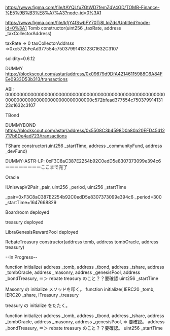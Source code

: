 https://www.figma.com/file/tAYQLfuZGtWD7femZdV4GD/TOMB-Finance-%E5%9B%B3%E8%A7%A3?node-id=0%3A1

https://www.figma.com/file/kfjY4fSwbFY70Tj8LIqZds/Untitled?node-id=0%3A1
Tomb
constructor(uint256 \_taxRate, address \_taxCollectorAddress)

taxRate => 0
taxCollectorAddrsss =>0xc572bFeAd377554c75037991413123C1632C3107

solidity=0.6.12

DUMMY
https://blockscout.com/astar/address/0x09679d9DfA42146115988C6A84FEe0933D53b313/transactions

ABI: 0000000000000000000000000000000000000000000000000000000000000000000000000000000000000000c572bfead377554c75037991413123c1632c3107

TBond

DUMMYBOND
https://blockscout.com/astar/address/0x5508C3b4598D0a80a20EFD45d12717b8De4ad723/transactions

TShare
constructor(uint256 \_startTime, address \_communityFund, address \_devFund)

DUMMY-ASTR-LP: 0xF3C8aC387E2254b92C0edD5e8307373099e394c6
ーーーーーーーーここまで完了

Oracle

IUniswapV2Pair \_pair,
uint256 \_period,
uint256 \_startTime

\_pair=0xF3C8aC387E2254b92C0edD5e8307373099e394c6
\_period=300
\_startTime=1647668829

Boardroom deployed

treasury deployed

LibraGenesisRewardPool deployed


RebateTreasury
constructor(address tomb, address tombOracle, address treasury)

--In Progress--

function initialize(
address \_tomb,
address \_tbond,
address \_tshare,
address \_tombOracle,
address \_masonry,
address \_genesisPool,
address \_bondTreasury, ＝＞ rebate treasury のこと？？要確認
uint256 \_startTime



Masonry の initialize メソッドを叩く。
function initialize(
IERC20 \_tomb,
IERC20 \_share,
ITreasury \_treasury

treasury の initialize をたたく。

function initialize(
address \_tomb,
address \_tbond,
address \_tshare,
address \_tombOracle,
address \_masonry,
address \_genesisPool, => 要確認。
address \_bondTreasury, ＝＞ rebate treasury のこと？？要確認。
uint256 \_startTime
